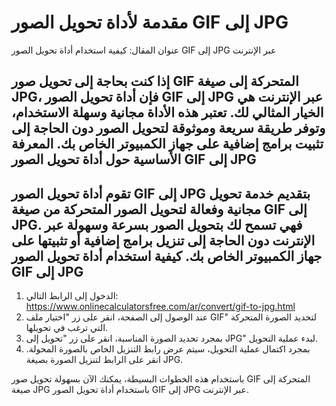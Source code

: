 مقدمة لأداة تحويل الصور GIF إلى JPG
===================================

عنوان المقال: كيفية استخدام أداة تحويل الصور GIF إلى JPG عبر الإنترنت

إذا كنت بحاجة إلى تحويل صور GIF المتحركة إلى صيغة JPG، فإن أداة تحويل الصور GIF إلى JPG عبر الإنترنت هي الخيار المثالي لك. تعتبر هذه الأداة مجانية وسهلة الاستخدام، وتوفر طريقة سريعة وموثوقة لتحويل الصور دون الحاجة إلى تثبيت برامج إضافية على جهاز الكمبيوتر الخاص بك. المعرفة الأساسية حول أداة تحويل الصور GIF إلى JPG
-------------------------------------------------

تقوم أداة تحويل الصور GIF إلى JPG بتقديم خدمة تحويل مجانية وفعالة لتحويل الصور المتحركة من صيغة GIF إلى JPG. فهي تسمح لك بتحويل الصور بسرعة وسهولة عبر الإنترنت دون الحاجة إلى تنزيل برامج إضافية أو تثبيتها على جهاز الكمبيوتر الخاص بك. كيفية استخدام أداة تحويل الصور GIF إلى JPG
------------------------------------------

1. الدخول إلى الرابط التالي: <https://www.onlinecalculatorsfree.com/ar/convert/gif-to-jpg.html>
2. عند الوصول إلى الصفحة، انقر على زر "اختيار ملف GIF" لتحديد الصورة المتحركة التي ترغب في تحويلها.
3. بمجرد تحديد الصورة المناسبة، انقر على زر "تحويل إلى JPG" لبدء عملية التحويل.
4. بمجرد اكتمال عملية التحويل، سيتم عرض رابط التنزيل الخاص بالصورة المحولة. انقر على الرابط لتنزيل الصورة بصيغة JPG.

باستخدام هذه الخطوات البسيطة، يمكنك الآن بسهولة تحويل صور GIF المتحركة إلى صيغة JPG باستخدام أداة تحويل الصور GIF إلى JPG عبر الإنترنت.